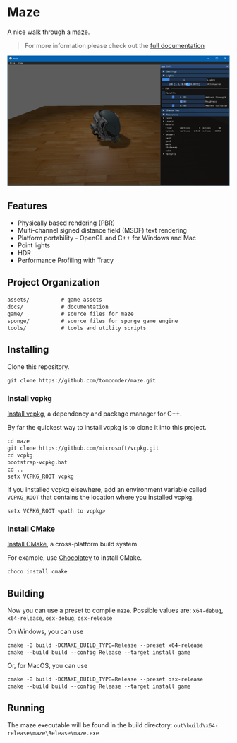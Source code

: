 # Maze

A nice walk through a maze.

> For more information please check out the [full documentation](https://tomconder.github.io/maze/)

![work in progress](workinprogress.png "work in progress")

## Features

* Physically based rendering (PBR)
* Multi-channel signed distance field (MSDF) text rendering
* Platform portability - OpenGL and C++ for Windows and Mac
* Point lights
* HDR
* Performance Profiling with Tracy

## Project Organization

    assets/          # game assets
    docs/            # documentation
    game/            # source files for maze
    sponge/          # source files for sponge game engine
    tools/           # tools and utility scripts

## Installing

Clone this repository.

```
git clone https://github.com/tomconder/maze.git
```

### Install vcpkg

[Install vcpkg](https://github.com/microsoft/vcpkg#getting-started), a dependency and package manager for C++.

By far the quickest way to install vcpkg is to clone it into this project.

```
cd maze
git clone https://github.com/microsoft/vcpkg.git
cd vcpkg
bootstrap-vcpkg.bat
cd ..
setx VCPKG_ROOT vcpkg
```

If you installed vcpkg elsewhere, add an environment variable called `VCPKG_ROOT` that contains the location where you
installed vcpkg.

```
setx VCPKG_ROOT <path to vcpkg>
```

### Install CMake

[Install CMake](https://cmake.org/install/), a cross-platform build system.

For example, use [Chocolatey](https://chocolatey.org/install) to install CMake.

```
choco install cmake
```

## Building

Now you can use a preset to compile `maze`. Possible values
are: `x64-debug`, `x64-release`, `osx-debug`, `osx-release`

On Windows, you can use

```
cmake -B build -DCMAKE_BUILD_TYPE=Release --preset x64-release
cmake --build build --config Release --target install game
```

Or, for MacOS, you can use

```
cmake -B build -DCMAKE_BUILD_TYPE=Release --preset osx-release
cmake --build build --config Release --target install game
```

## Running

The maze executable will be found in the build directory: `out\build\x64-release\maze\Release\maze.exe`
